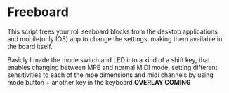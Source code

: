 # Freeboard

This script frees your roli seaboard blocks from the desktop applications and mobile(only IOS) app to change the settings, making them available in the board itself.

Basicly I made the mode switch and LED into a kind of a shift key, that enables changing between MPE and normal MIDI mode, setting different sensitivities to each of the mpe dimensions and midi channels by using mode button + another key in the keyboard 
**OVERLAY COMING**
